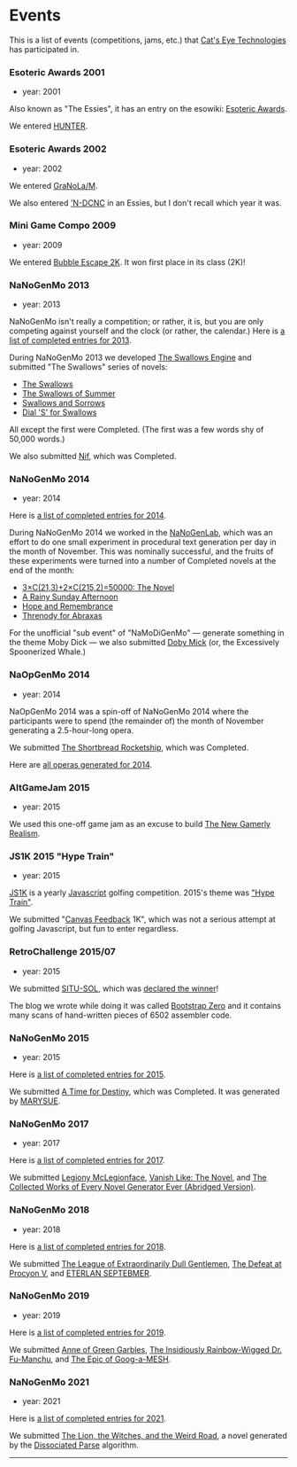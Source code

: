 Events
======

This is a list of events (competitions, jams, etc.) that [Cat's Eye Technologies][] has participated in.

### Esoteric Awards 2001

*   year: 2001

Also known as "The Essies", it has an entry on the esowiki: [Esoteric Awards](http://esolangs.org/wiki/Esoteric%20Awards).

We entered [HUNTER][].

### Esoteric Awards 2002

*   year: 2002

We entered [GraNoLa/M][].

We also entered ['N-DCNC][] in an Essies, but I don't recall which year it was.

### Mini Game Compo 2009

*   year: 2009

We entered [Bubble Escape 2K][].  It won first place in its class (2K)!

### NaNoGenMo 2013

*   year: 2013

NaNoGenMo isn't really a competition; or rather, it is, but you are only
competing against yourself and the clock (or rather, the calendar.)
Here is [a list of completed entries for 2013](https://github.com/dariusk/NaNoGenMo/issues?q=is:open+is:issue+label:completed).

During NaNoGenMo 2013 we developed [The Swallows Engine][] and submitted
"The Swallows" series of novels:

*   [The Swallows][]
*   [The Swallows of Summer][]
*   [Swallows and Sorrows][]
*   [Dial 'S' for Swallows][]

All except the first were Completed.  (The first was a few words shy of 50,000 words.)

We also submitted [Nif][], which was Completed.

### NaNoGenMo 2014

*   year: 2014

Here is [a list of completed entries for 2014](https://github.com/dariusk/NaNoGenMo-2014/issues?q=is:open+is:issue+label:completed).

During NaNoGenMo 2014 we worked in the [NaNoGenLab][], which was an effort to do
one small experiment in procedural text generation per day in the month of November.
This was nominally successful, and the fruits of these experiments were turned into
a number of Completed novels at the end of the month:

*   [3×C(21,3)+2×C(215,2)=50000: The Novel][]
*   [A Rainy Sunday Afternoon][]
*   [Hope and Remembrance][]
*   [Threnody for Abraxas][]

For the unofficial "sub event" of "NaMoDiGenMo" — generate something in the theme Moby Dick —
we also submitted [Doby Mick][] (or, the Excessively Spoonerized Whale.)

### NaOpGenMo 2014

*   year: 2014

NaOpGenMo 2014 was a spin-off of NaNoGenMo 2014 where the participants were
to spend (the remainder of) the month of November generating a 2.5-hour-long opera.

We submitted [The Shortbread Rocketship][], which was Completed.

Here are [all operas generated for 2014](https://github.com/cpressey/NaOpGenMo/issues?q=is:open+is:issue+label:completed).

### AltGameJam 2015

*   year: 2015

We used this one-off game jam as an excuse to build [The New Gamerly Realism][].

### JS1K 2015 "Hype Train"

*   year: 2015

[JS1K](http://js1k.com/) is a yearly [Javascript][] golfing competition.
2015's theme was ["Hype Train"](http://js1k.com/2015-hypetrain/).

We submitted "[Canvas Feedback][] 1K", which was not a serious attempt at golfing
Javascript, but fun to enter regardless.

### RetroChallenge 2015/07

*   year: 2015

We submitted [SITU-SOL][], which was [declared the winner](http://www.wickensonline.co.uk/retrochallenge-2012sc/2015/08/08/rc201507-full-time-summary/)!

The blog we wrote while doing it was called [Bootstrap Zero](https://github.com/catseye/SITU-SOL/tree/master/doc/bootstrap-zero)
and it contains many scans of hand-written pieces of 6502 assembler code.

### NaNoGenMo 2015

*   year: 2015

Here is [a list of completed entries for 2015](https://github.com/dariusk/NaNoGenMo-2015/issues?q=is:open+is:issue+label:completed).

We submitted [A Time for Destiny][], which was Completed.  It was generated by [MARYSUE][].

### NaNoGenMo 2017

*   year: 2017

Here is [a list of completed entries for 2017](https://github.com/NaNoGenMo/2017/issues?q=is:open+is:issue+label:completed).

We submitted [Legiony McLegionface][], [Vanish Like: The Novel][], and
[The Collected Works of Every Novel Generator Ever (Abridged Version)][].

### NaNoGenMo 2018

*   year: 2018

Here is [a list of completed entries for 2018](https://github.com/NaNoGenMo/2018/issues?q=is:open+is:issue+label:completed).

We submitted [The League of Extraordinarily Dull Gentlemen][],
[The Defeat at Procyon V][], and [ETERLAN SEPTEBMER][].

### NaNoGenMo 2019

*   year: 2019

Here is [a list of completed entries for 2019](https://github.com/NaNoGenMo/2019/issues?q=is:open+is:issue+label:completed).

We submitted [Anne of Green Garbles][],
[The Insidiously Rainbow-Wigged Dr. Fu-Manchu][], and
[The Epic of Goog-a-MESH][].

### NaNoGenMo 2021

*   year: 2021

Here is [a list of completed entries for 2021](https://github.com/NaNoGenMo/2021/issues?q=is:open+is:issue+label:completed).

We submitted [The Lion, the Witches, and the Weird Road][],
a novel generated by the [Dissociated Parse][] algorithm.

- - - -

[Cat's Eye Technologies]: ../article/General%20Information.md#cats-eye-technologies
[HUNTER]: ../article/Languages.md#hunter
[GraNoLa/M]: ../article/Languages.md#granolam
['N-DCNC]: ../article/Languages.md#n-dcnc
[Bubble Escape 2K]: ../article/Games.md#bubble-escape
[The Shortbread Rocketship]: ../article/Musical%20Compositions.md#the-shortbread-rocketship
[The Swallows Engine]: ../article/Tools.md#the-swallows-engine
[The Swallows]: ../article/Texts.md#the-swallows
[The Swallows of Summer]: ../article/Texts.md#the-swallows-of-summer
[Swallows and Sorrows]: ../article/Texts.md#swallows-and-sorrows
[Dial 'S' for Swallows]: ../article/Texts.md#dial-s-for-swallows
[Nif]: ../article/Texts.md#nif
[Canvas Feedback]: ../article/Gewgaws.md#canvas-feedback
[SITU-SOL]: ../article/Languages.md#situ-sol
[A Time for Destiny]: ../article/Texts.md#a-time-for-destiny
[MARYSUE]: ../article/Tools.md#marysue
[3×C(21,3)+2×C(215,2)=50000: The Novel]: ../article/Texts.md#3c2132c215250000-the-novel
[A Rainy Sunday Afternoon]: ../article/Texts.md#a-rainy-sunday-afternoon
[Hope and Remembrance]: ../article/Texts.md#hope-and-remembrance
[Threnody for Abraxas]: ../article/Texts.md#threnody-for-abraxas
[Doby Mick]: ../article/Texts.md#doby-mick
[The New Gamerly Realism]: ../article/Games.md#the-new-gamerly-realism
[NaNoGenLab]: https://github.com/catseye/NaNoGenLab
[Javascript]: ../article/Project%20Dependencies.md#javascript
[Legiony McLegionface]: ../article/Texts.md#legiony-mclegionface
[Vanish Like: The Novel]: ../article/Texts.md#vanish-like-the-novel
[The Collected Works of Every Novel Generator Ever (Abridged Version)]: ../article/Texts.md#the-collected-works-of-every-novel-generator-ever-abridged-version
[The League of Extraordinarily Dull Gentlemen]: ../article/Texts.md#the-league-of-extraordinarily-dull-gentlemen
[The Defeat at Procyon V]: ../article/Texts.md#the-defeat-at-procyon-v
[ETERLAN SEPTEBMER]: ../article/Texts.md#eterlan-septebmer
[Anne of Green Garbles]: ../article/Texts.md#anne-of-green-garbles
[The Insidiously Rainbow-Wigged Dr. Fu-Manchu]: ../article/Texts.md#the-insidiously-rainbow-wigged-dr-fu-manchu
[The Epic of Goog-a-MESH]: ../article/Texts.md#the-epic-of-goog-a-mesh
[The Lion, the Witches, and the Weird Road]: ../article/Texts.md#the-lion-the-witches-and-the-weird-road
[Dissociated Parse]: ../article/Tools.md#dissociated-parse

